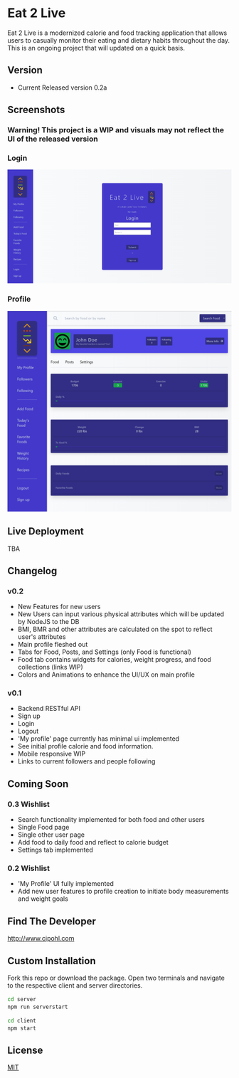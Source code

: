 # Eat 2 Live

Eat 2 Live is a modernized calorie and food tracking application that allows users to casually monitor their eating and dietary habits throughout the day.  This is an ongoing project that will updated on a quick basis.

## Version
- Current Released version 0.2a

## Screenshots
### Warning!  This project is a WIP and visuals may not reflect the UI of the released version

### Login
![alt text](https://github.com/CJPohl/live-2-eat/blob/main/images/v0.1-login.png?raw=true)

### Profile
![alt text](https://github.com/CJPohl/live-2-eat/blob/main/images/v.02-profile.png?raw=true)

## Live Deployment
TBA

## Changelog
### v0.2
- New Features for new users
- New Users can input various physical attributes which will be updated by NodeJS to the DB
- BMI, BMR and other attributes are calculated on the spot to reflect user's attributes
- Main profile fleshed out
- Tabs for Food, Posts, and Settings (only Food is functional)
- Food tab contains widgets for calories, weight progress, and food collections (links WIP)
- Colors and Animations to enhance the UI/UX on main profile

### v0.1
- Backend RESTful API
- Sign up
- Login
- Logout
- 'My profile' page currently has minimal ui implemented
- See initial profile calorie and food information.
- Mobile responsive WIP
- Links to current followers and people following

## Coming Soon

### 0.3 Wishlist
- Search functionality implemented for both food and other users
- Single Food page
- Single other user page
- Add food to daily food and reflect to calorie budget
- Settings tab implemented

### 0.2 Wishlist
- 'My Profile' UI fully implemented
- Add new user features to profile creation to initiate body measurements and weight goals

## Find The Developer
http://www.cjpohl.com

## Custom Installation

Fork this repo or download the package.  Open two terminals and navigate to the respective client and server directories.

```bash
cd server
npm run serverstart
```
```bash
cd client
npm start
```

## License
[MIT](https://choosealicense.com/licenses/mit/)